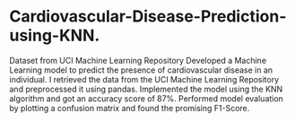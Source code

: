 # Cardiovascular-Disease-Prediction-using-KNN.
Dataset from UCI Machine Learning Repository
Developed a Machine Learning model to predict the presence of cardiovascular disease in an individual. I retrieved the data from the UCI Machine Learning Repository and preprocessed it using pandas. Implemented the model using the KNN algorithm and got an accuracy score of 87%. Performed model evaluation by plotting a confusion matrix and found the promising F1-Score.
